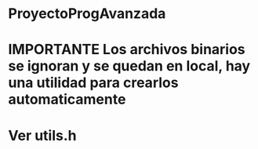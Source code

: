# ProyectoProgAvanzada

# **IMPORTANTE** Los archivos binarios se ignoran y se quedan en local, hay una utilidad para crearlos automaticamente

# Ver utils.h
